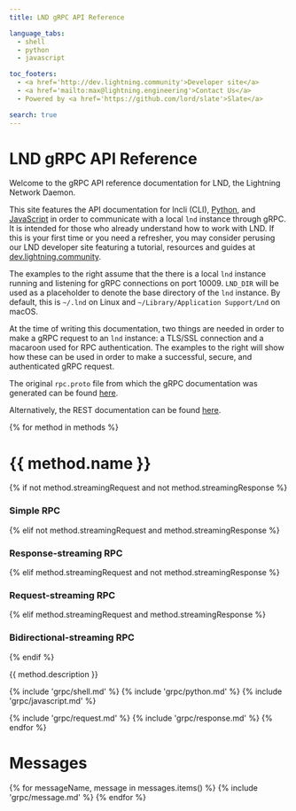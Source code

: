 ```yaml
---
title: LND gRPC API Reference

language_tabs:
  - shell
  - python
  - javascript

toc_footers:
  - <a href='http://dev.lightning.community'>Developer site</a>
  - <a href='mailto:max@lightning.engineering'>Contact Us</a>
  - Powered by <a href='https://github.com/lord/slate'>Slate</a>

search: true
---
```


# LND gRPC API Reference

Welcome to the gRPC API reference documentation for LND, the Lightning Network
Daemon.

This site features the API documentation for lncli (CLI), [Python](https:///dev.lightning.community/guides/python-grpc/),
and [JavaScript](https://dev.lightning.community/guides/javascript-grpc/) in
order to communicate with a local `lnd` instance through gRPC. It is intended
for those who already understand how to work with LND. If this is your first
time or you need a refresher, you may consider perusing our LND developer site
featuring a tutorial, resources and guides at [dev.lightning.community](https://dev.lightning.community).

The examples to the right assume that the there is a local `lnd` instance
running and listening for gRPC connections on port 10009. `LND_DIR` will be used
as a placeholder to denote the base directory of the `lnd` instance. By default,
this is `~/.lnd` on Linux and `~/Library/Application Support/Lnd` on macOS.

At the time of writing this documentation, two things are needed in order to
make a gRPC request to an `lnd` instance: a TLS/SSL connection and a macaroon
used for RPC authentication. The examples to the right will show how these can
be used in order to make a successful, secure, and authenticated gRPC request.

The original `rpc.proto` file from which the gRPC documentation was generated
can be found [here](https://github.com/lightningnetwork/lnd/blob/master/lnrpc/rpc.proto).

Alternatively, the REST documentation can be found [here](./rest).

{% for method in methods %}
# {{ method.name }}

{% if not method.streamingRequest and not method.streamingResponse %}
### Simple RPC
{% elif not method.streamingRequest and method.streamingResponse %}
### Response-streaming RPC
{% elif method.streamingRequest and not method.streamingResponse %}
### Request-streaming RPC
{% elif method.streamingRequest and method.streamingResponse %}
### Bidirectional-streaming RPC
{% endif %}

{{ method.description }}

{% include 'grpc/shell.md' %}
{% include 'grpc/python.md' %}
{% include 'grpc/javascript.md' %}

{% include 'grpc/request.md' %}
{% include 'grpc/response.md' %}
{% endfor %}

# Messages
{% for messageName, message in messages.items() %}
{% include 'grpc/message.md' %}
{% endfor %}
